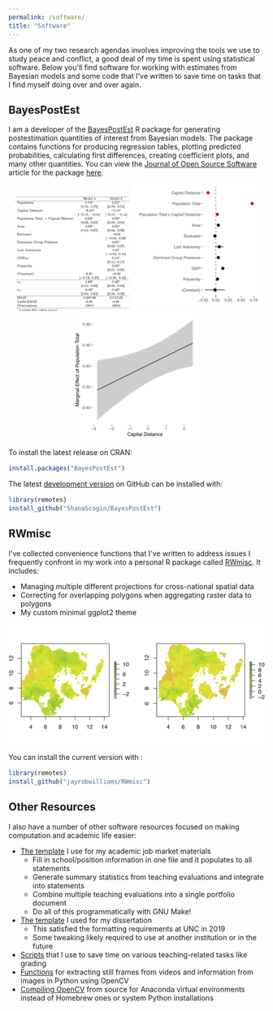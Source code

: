 ```yaml
---
permalink: /software/
title: "Software"
---
```


As one of my two research agendas involves improving the tools we use to study peace and conflict, a good deal of my time is spent using statistical software. Below you'll find software for working with estimates from Bayesian models and some code that I've written to save time on tasks that I find myself doing over and over again.

## BayesPostEst

I am a developer of the [BayesPostEst](https://cran.r-project.org/package=BayesPostEst) R package for generating postestimation quantities of interest from Bayesian models. The package contains functions for producing regression tables, plotting predicted probabilities, calculating first differences, creating coefficient plots, and many other quantities. You can view the [Journal of Open Source Software](https://joss.theoj.org/) article for the package [here](https://doi.org/10.21105/joss.01722).

<p align="center">
  <img src="/images/software/table.png" height="225px" width="225px" />
  <img src="/images/software/coefplot.png" height="250px" width="250px" />
  <img src="/images/software/margeff.png" height="250px" width="250px" />
</p>

To install the latest release on CRAN:

```r
install.packages("BayesPostEst")
```

The latest [development version](https://github.com/ShanaScogin/BayesPostEst) on GitHub can be installed with:

```r
library(remotes)
install_github("ShanaScogin/BayesPostEst")
```

## RWmisc

I've collected convenience functions that I've written to address issues I frequently confront in my work into a personal R package called [RWmisc](https://github.com/jayrobwilliams/RWmisc). It includes:

- Managing multiple different projections for cross-national spatial data
- Correcting for overlapping polygons when aggregating raster data to polygons
- My custom minimal ggplot2 theme

![](/images/software/spatial_weighting.png)

You can install the current version with :

```r
library(remotes)
install_github("jayrobwilliams/RWmisc")
```

## Other Resources

I also have a number of other software resources focused on making computation and academic life easier:

- [The template](https://github.com/jayrobwilliams/JobMarket) I use for my academic job market materials
    - Fill in school/position information in one file and it populates to all statements
    - Generate summary statistics from teaching evaluations and integrate into statements
    - Combine multiple teaching evaluations into a single portfolio document
    - Do all of this programmatically with GNU Make!
- [The template](https://github.com/jayrobwilliams/UNC-Dissertation-Template) I used for my dissertation
    - This satisfied the formatting requirements at UNC in 2019
    - Some tweaking likely required to use at another institution or in the future
- [Scripts](https://github.com/jayrobwilliams/Teaching) that I use to save time on various teaching-related tasks like grading
- [Functions](https://github.com/jayrobwilliams/ComputerVision) for extracting still frames from videos and information from images in Python using OpenCV
- [Compiling OpenCV](/files/html/OpenCV_Install.html) from source for Anaconda virtual environments instead of Homebrew ones or system Python installations